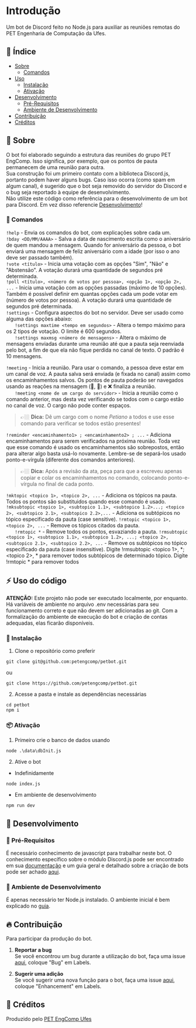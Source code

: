 # Introdução
Um bot de Discord feito no Node.js para auxiliar as reuniões remotas do PET Engenharia de Computação da Ufes.

## :ledger: Índice

- [Sobre](#beginner-sobre)
  - [Comandos](#mega-comandos)
- [Uso](#zap-uso-do-código)
  - [Instalação](#electric_plug-instalação)
  - [Ativação](#package-ativação)
- [Desenvolvimento](#wrench-desenvolvimento)
  - [Pré-Requisitos](#notebook-pré-requisitos)
  - [Ambiente de Desenvolvimento](#nut_and_bolt-ambiente-de-desenvolvimento)
- [Contribuição](#fire-contribuição) 
- [Créditos](#star2-créditos)

##  :beginner: Sobre
O bot foi elaborado seguindo a estrutura das reuniões do grupo PET EngComp. Isso significa, por exemplo, que os pontos de pauta permanecem de uma reunião para outra.  
Sua construção foi um primeiro contato com a biblioteca Discord.js, portanto podem haver alguns bugs. Caso isso ocorra (como spam em algum canal), é sugerido que o bot seja removido do servidor do Discord e o bug seja reportado à equipe de desenvolvimento.  
Não utilize este código como referência para o desenvolvimento de um bot para Discord. Em vez disso referencie [Desenvolvimento](#wrench-desenvolvimento)!

### :mega: Comandos
```!help``` - Envia os comandos do bot, com explicações sobre cada um.   
```!bday <DD/MM/AAAA>``` - Salva a data de nascimento escrita como o aniversário de quem mandou a mensagem. Quando for aniversário da pessoa, o bot enviará uma mensagem de feliz aniversário com a idade (por isso o ano deve ser passado também).   
```!vote <título>``` - Inicia uma votação com as opções "Sim", "Não" e "Abstensão". A votação durará uma quantidade de segundos pré determinada.  
```!poll <título>, <número de votos por pessoa>, <opção 1>, <opção 2>, ...``` - Inicia uma votação com as opções passadas (máximo de 10 opções). Também é possível definir em quantas opções cada um pode votar em (número de votos por pessoa). A votação durará uma quantidade de segundos pré determinada.   
```!settings``` - Configura aspectos do bot no servidor. Deve ser usado como alguma das opções abaixo:  
&nbsp;&nbsp;&nbsp;&nbsp;&nbsp;&nbsp;```!settings maxtime <tempo em segundos>``` - Altera o tempo máximo para os 2 tipos de votação. O limite é 600 segundos.  
&nbsp;&nbsp;&nbsp;&nbsp;&nbsp;&nbsp;```!settings maxmsg <número de mensagens>``` - Altera o máximo de mensagens enviadas durante uma reunião até que a pauta seja reenviada pelo bot, a fim de que ela não fique perdida no canal de texto. O padrão é 10 mensagens.  

```!meeting``` - Inicia a reunião. Para usar o comando, a pessoa deve estar em um canal de voz. A pauta salva será enviada (e fixada no canal) assim como os encaminhamentos salvos. Os pontos de pauta poderão ser navegados usando as reações na mensagem (🔼, 🔽) e ❌ finaliza a reunião.    
&nbsp;&nbsp;&nbsp;&nbsp;&nbsp;&nbsp;```!meeting <nome de um cargo do servidor>``` - Inicia a reunião como o comando anterior, mas desta vez verificando se todos com o cargo estão no canal de voz. O cargo não pode conter espaços.  
> 👉🏼 **Dica:** Dê um cargo com o nome *Petiano* a todos e use esse comando para verificar se todos estão presentes!

```!reminder <encaminhamento1> ; <encaminhamento2> ; ...``` - Adiciona encaminhamentos para serem verificados na próxima reunião. Toda vez que esse comando é usado os encaminhamentos são sobrepostos, então para alterar algo basta usá-lo novamente. Lembre-se de separá-los usado ponto-e-vírgula (diferente dos comandos anteriores). 

> 👉🏼 **Dica:** Após a revisão da ata, peça para que a escreveu apenas copiar e colar os encaminhamentos no comando, colocando ponto-e-vírgula no final de cada ponto.

```!mktopic <topico 1>, <topico 2>, ...``` - Adiciona os tópicos na pauta. Todos os pontos são substituidos quando esse comando é usado. 
```!mksubtopic <topico 1>, <subtopico 1.1>, <subtopico 1.2>...; <topico 2>, <subtopico 2.1>, <subtopico 2.2>,...``` - Adiciona os subtópicos  no tópico especificado da pauta (case sensitive). 
```!rmtopic <topico 1>, <topico 2>, ...``` - Remove os tópicos citados da pauta.  
&nbsp;&nbsp;&nbsp;&nbsp;&nbsp;&nbsp;```!rmtopic *``` - Remove todos os pontos, esvaziando a pauta. 
```!rmsubtopic <topico 1>, <subtopico 1.1>, <subtopico 1.2>, ...; <topico 2>, <subtopico 2.1>, <subtopico 2.2>, ...``` - Remove os subtópicos no tópico especificado da pauta (case insensitive). Digite !rmsubtopic <topico 1>, *; <topico 2>, * para remover todos subtópicos de determinado tópico. Digite !rmtopic * para remover todos

## :zap: Uso do código
**ATENÇÃO:** Este projeto não pode ser executado localmente, por enquanto. Há variáveis de ambiente no arquivo .env necessárias para seu funcionamento correto e que não devem ser adicionadas ao git. Com a formalização do ambiente de execução do bot e criação de contas adequadas, elas ficarão disponíveis.

###  :electric_plug: Instalação
1. Clone o repositório como preferir

```
git clone git@github.com:petengcomp/petbot.git
```
ou
```
git clone https://github.com/petengcomp/petbot.git
```
2. Acesse a pasta e instale as dependências necessárias

```
cd petbot
npm i
```

###  :package: Ativação
1. Primeiro crie o banco de dados usando  

```
node .\data\dbInit.js
```
2. Ative o bot
- Indefinidamente

```
node index.js
```
- Em ambiente de desenvolvimento

```
npm run dev
```
##  :wrench: Desenvolvimento

### :notebook: Pré-Requisitos
É necessário conhecimento de javascript para trabalhar neste bot. O conhecimento específico sobre o módulo Discord.js pode ser encontrado em sua [documentação](https://discord.js.org/#/docs/main/stable/general/welcome) e um guia geral e detalhado sobre a criação de bots pode ser achado [aqui](https://discordjs.guide/).

###  :nut_and_bolt: Ambiente de Desenvolvimento
É apenas necessário ter Node.js instalado. O ambiente inicial é bem explicado no [guia](https://discordjs.guide/preparations/).

##  :fire: Contribuição

Para participar da produção do bot.

1. **Reportar a bug**   
Se você encontrou um bug durante a utilização do bot, faça uma issue [aqui](https://github.com/petengcomp/petbot/issues/new), coloque "Bug" em Labels.

2. **Sugerir uma adição**   
Se você sugerir uma nova função para o bot, faça uma issue [aqui](https://github.com/petengcomp/petbot/issues/new), coloque "Enhancement" em Labels.

## :star2: Créditos
Produzido pelo [PET EngComp Ufes](https://pet.inf.ufes.br/)

